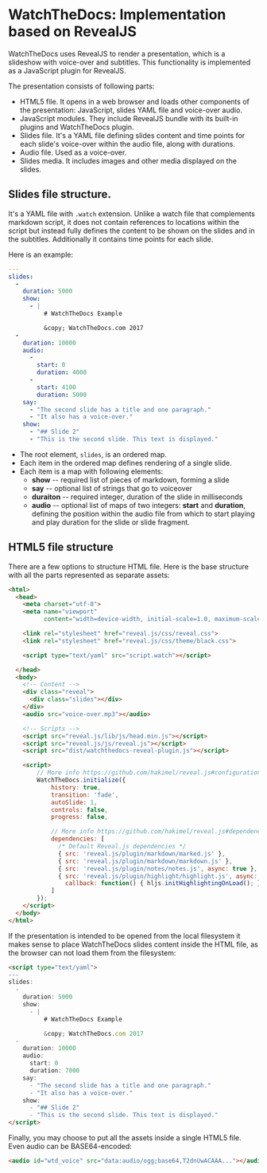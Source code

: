 # WatchTheDocs: Implementation based on RevealJS

WatchTheDocs uses RevealJS to render a presentation,
which is a slideshow with voice-over and subtitles.
This functionality is implemented as a JavaScript plugin
for RevealJS.

The presentation consists of following parts:

* HTML5 file. It opens in a web browser and loads
  other components of the presentation: JavaScript,
  slides YAML file and voice-over audio.
* JavaScript modules. They include RevealJS bundle
  with its built-in plugins and WatchTheDocs plugin.
* Slides file. It's a YAML file defining slides content
  and time points for each slide's voice-over within
  the audio file, along with durations.
* Audio file. Used as a voice-over.
* Slides media. It includes images and other media
  displayed on the slides.

## Slides file structure.

It's a YAML file with `.watch` extension. Unlike a
watch file that complements markdown script, it does
not contain references to locations within the script
but instead fully defines the content to be shown
on the slides and in the subtitles. Additionally it
contains time points for each slide.

Here is an example:

```yaml
---
slides:
  -
    duration: 5000
    show:
      - |
          # WatchTheDocs Example

          &copy; WatchTheDocs.com 2017
  -
    duration: 10000
    audio:
      -
        start: 0
        duration: 4000
      -
        start: 4100
        duration: 5000
    say:
      - "The second slide has a title and one paragraph."
      - "It also has a voice-over."
    show:
      - "## Slide 2"
      - "This is the second slide. This text is displayed."
```

* The root element, `slides`, is an ordered map.
* Each item in the ordered map defines rendering of a single slide.
* Each item is a map with following elements:
  - **show** -- required list of pieces of markdown, forming a slide
  - **say** -- optional list of strings that go to voiceover
  - **duraiton** -- required integer, duration of the slide in milliseconds
  - **audio** -- optional list of maps of two integers: **start** and **duration**,
    defining the position within the audio file from which to start playing
    and play duration for the slide or slide fragment.


## HTML5 file structure

There are a few options to structure HTML file. Here is the base structure
with all the parts represented as separate assets:

```html
<html>
  <head>
    <meta charset="utf-8">
    <meta name="viewport"
          content="width=device-width, initial-scale=1.0, maximum-scale=1.0, user-scalable=no">

    <link rel="stylesheet" href="reveal.js/css/reveal.css">
    <link rel="stylesheet" href="reveal.js/css/theme/black.css">

    <script type="text/yaml" src="script.watch"></script>

  </head>
  <body>
    <!-- Content -->
    <div class="reveal">
      <div class="slides"></div>
    </div>
    <audio src="voice-over.mp3"></audio>

    <!-- Scripts -->
    <script src="reveal.js/lib/js/head.min.js"></script>
    <script src="reveal.js/js/reveal.js"></script>
    <script src="dist/watchthedocs-reveal-plugin.js"></script>

    <script>
        // More info https://github.com/hakimel/reveal.js#configuration
        WatchTheDocs.initialize({
            history: true,
            transition: 'fade',
            autoSlide: 1,
            controls: false,
            progress: false,

            // More info https://github.com/hakimel/reveal.js#dependencies
            dependencies: [
              /* Default Reveal.js dependencies */
              { src: 'reveal.js/plugin/markdown/marked.js' },
              { src: 'reveal.js/plugin/markdown/markdown.js' },
              { src: 'reveal.js/plugin/notes/notes.js', async: true },
              { src: 'reveal.js/plugin/highlight/highlight.js', async: true,
                callback: function() { hljs.initHighlightingOnLoad(); } }
            ]
        });
    </script>
  </body>
</html>
```

If the presentation is intended to be opened from the local filesystem it makes sense
to place WatchTheDocs slides content inside the HTML file, as the browser can not load
them from the filesystem:

```html
<script type="text/yaml">
---
slides:
  -
    duration: 5000
    show:
      - |
          # WatchTheDocs Example

          &copy; WatchTheDocs.com 2017
  - 
    duration: 10000
    audio:
      start: 0
      duration: 7000
    say:
      - "The second slide has a title and one paragraph."
      - "It also has a voice-over."
    show:
      - "## Slide 2"
      - "This is the second slide. This text is displayed."
</script>
```

Finally, you may choose to put all the assets inside a single HTML5 file. Even
audio can be BASE64-encoded:

```html
<audio id="wtd_voice" src="data:audio/ogg;base64,T2dnUwACAAA..."></audio>
```
